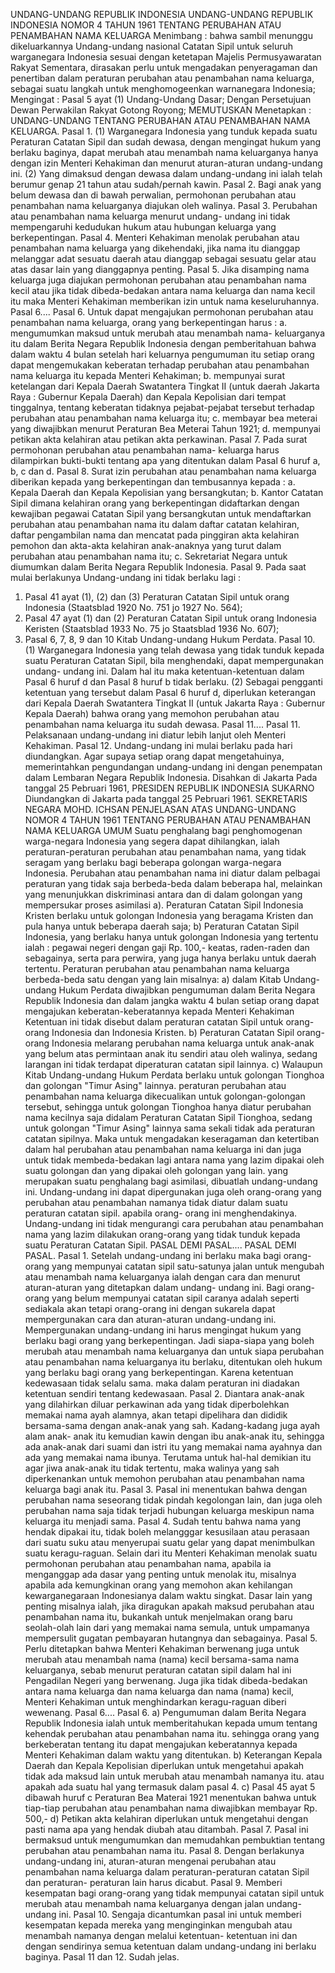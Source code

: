  UNDANG-UNDANG REPUBLIK INDONESIA UNDANG-UNDANG REPUBLIK INDONESIA NOMOR 4 TAHUN 1961 TENTANG PERUBAHAN ATAU PENAMBAHAN NAMA KELUARGA
Menimbang :
 bahwa sambil menunggu dikeluarkannya Undang-undang nasional Catatan Sipil untuk seluruh warganegara Indonesia sesuai dengan ketetapan Majelis Permusyawaratan Rakyat Sementara, dirasakan perlu untuk mengadakan penyeragaman dan penertiban dalam peraturan perubahan atau penambahan nama keluarga, sebagai suatu langkah untuk menghomogeenkan warnanegara Indonesia;
Mengingat :
 Pasal 5 ayat (1) Undang-Undang Dasar; Dengan Persetujuan Dewan Perwakilan Rakyat Gotong Royong; MEMUTUSKAN Menetapkan : UNDANG-UNDANG TENTANG PERUBAHAN ATAU PENAMBAHAN NAMA KELUARGA. Pasal 1.
(1) Warganegara Indonesia yang tunduk kepada suatu Peraturan Catatan Sipil dan sudah dewasa, dengan mengingat hukum yang berlaku baginya, dapat merubah atau menambah nama keluarganya hanya dengan izin Menteri Kehakiman dan menurut aturan-aturan undang-undang ini.
(2) Yang dimaksud dengan dewasa dalam undang-undang ini ialah telah berumur genap 21 tahun atau sudah/pernah kawin. Pasal 2. Bagi anak yang belum dewasa dan di bawah perwalian, permohonan perubahan atau penambahan nama keluarganya diajukan oleh walinya. Pasal 3. Perubahan atau penambahan nama keluarga menurut undang- undang ini tidak mempengaruhi kedudukan hukum atau hubungan keluarga yang berkepentingan. Pasal 4. Menteri Kehakiman menolak perubahan atau penambahan nama keluarga yang dikehendaki, jika nama itu dianggap melanggar adat sesuatu daerah atau dianggap sebagai sesuatu gelar atau atas dasar lain yang dianggapnya penting. Pasal 5. Jika disamping nama keluarga juga diajukan permohonan perubahan atau penambahan nama kecil atau jika tidak dibeda-bedakan antara nama keluarga dan nama kecil itu maka Menteri Kehakiman memberikan izin untuk nama keseluruhannya. Pasal 6.... Pasal 6. Untuk dapat mengajukan permohonan perubahan atau penambahan nama keluarga, orang yang berkepentingan harus :
a. mengumumkan maksud untuk merubah atau menambah nama- keluarganya itu dalam Berita Negara Republik Indonesia dengan pemberitahuan bahwa dalam waktu 4 bulan setelah hari keluarnya pengumuman itu setiap orang dapat mengemukakan keberatan terhadap perubahan atau penambahan nama keluarga itu kepada Menteri Kehakiman;
b. mempunyai surat ketelangan dari Kepala Daerah Swatantera Tingkat II (untuk daerah Jakarta Raya : Gubernur Kepala Daerah) dan Kepala Kepolisian dari tempat tinggalnya, tentang keberatan tidaknya pejabat-pejabat tersebut terhadap perubahan atau penambahan nama keluarga itu;
c. membayar bea meterai yang diwajibkan menurut Peraturan Bea Meterai Tahun 1921;
d. mempunyai petikan akta kelahiran atau petikan akta perkawinan. Pasal 7. Pada surat permohonan perubahan atau penambahan nama- keluarga harus dilampirkan bukti-bukti tentang apa yang ditentukan dalam Pasal 6 huruf a, b, c dan d. Pasal 8. Surat izin perubahan atau penambahan nama keluarga diberikan kepada yang berkepentingan dan tembusannya kepada :
a. Kepala Daerah dan Kepala Kepolisian yang bersangkutan;
b. Kantor Catatan Sipil dimana kelahiran orang yang berkepentingan didaftarkan dengan kewajiban pegawai Catatan Sipil yang bersangkutan untuk mendaftarkan perubahan atau penambahan nama itu dalam daftar catatan kelahiran, daftar pengambilan nama dan mencatat pada pinggiran akta kelahiran pemohon dan akta-akta kelahiran anak-anaknya yang turut dalam perubahan atau penambahan nama itu;
c. Sekretariat Negara untuk diumumkan dalam Berita Negara Republik Indonesia. Pasal 9. Pada saat mulai berlakunya Undang-undang ini tidak berlaku lagi :
1. Pasal 41 ayat (1), (2) dan (3) Peraturan Catatan Sipil untuk orang Indonesia (Staatsblad 1920 No. 751 jo 1927 No. 564);
2. Pasal 47 ayat (1) dan (2) Peraturan Catatan Sipil untuk orang Indonesia Keristen (Staatsblad 1933 No. 75 jo Staatsblad 1936 No. 607);
3. Pasal 6, 7, 8, 9 dan 10 Kitab Undang-undang Hukum Perdata. Pasal 10.
(1) Warganegara Indonesia yang telah dewasa yang tidak tunduk kepada suatu Peraturan Catatan Sipil, bila menghendaki, dapat mempergunakan undang- undang ini. Dalam hal itu maka ketentuan-ketentuan dalam Pasal 6 huruf d dan Pasal 8 huruf b tidak berlaku.
(2) Sebagai pengganti ketentuan yang tersebut dalam Pasal 6 huruf d, diperlukan keterangan dari Kepala Daerah Swatantera Tingkat II (untuk Jakarta Raya : Gubernur Kepala Daerah) bahwa orang yang memohon perubahan atau penambahan nama keluarga itu sudah dewasa. Pasal 11.... Pasal 11. Pelaksanaan undang-undang ini diatur lebih lanjut oleh Menteri Kehakiman. Pasal 12. Undang-undang ini mulai berlaku pada hari diundangkan. Agar supaya setiap orang dapat mengetahuinya, memerintahkan pengundangan undang-undang ini dengan penempatan dalam Lembaran Negara Republik Indonesia. Disahkan di Jakarta Pada tanggal 25 Pebruari 1961, PRESIDEN REPUBLIK INDONESIA SUKARNO Diundangkan di Jakarta pada tanggal 25 Pebruari 1961. SEKRETARIS NEGARA MOHD. ICHSAN PENJELASAN ATAS UNDANG-UNDANG NOMOR 4 TAHUN 1961 TENTANG PERUBAHAN ATAU PENAMBAHAN NAMA KELUARGA UMUM Suatu penghalang bagi penghomogenan warga-negara Indonesia yang segera dapat dihilangkan, ialah peraturan-peraturan perubahan atau penambahan nama, yang tidak seragam yang berlaku bagi beberapa golongan warga-negara Indonesia. Perubahan atau penambahan nama ini diatur dalam pelbagai peraturan yang tidak saja berbeda-beda dalam beberapa hal, melainkan yang menunjukkan diskriminasi antara dan di dalam golongan yang mempersukar proses asimilasi a). Peraturan Catatan Sipil Indonesia Kristen berlaku untuk golongan Indonesia yang beragama Kristen dan pula hanya untuk beberapa daerah saja; b) Peraturan Catatan Sipil Indonesia, yang berlaku hanya untuk golongan Indonesia yang tertentu ialah : pegawai negeri dengan gaji Rp. 100,- keatas, raden-raden dan sebagainya, serta para perwira, yang juga hanya berlaku untuk daerah tertentu. Peraturan perubahan atau penambahan nama keluarga berbeda-beda satu dengan yang lain misalnya: a) dalam Kitab Undang-undang Hukum Perdata diwajibkan pengumuman dalam Berita Negara Republik Indonesia dan dalam jangka waktu 4 bulan setiap orang dapat mengajukan keberatan-keberatannya kepada Menteri Kehakiman Ketentuan ini tidak disebut dalam peraturan catatan Sipil untuk orang-orang Indonesia dan Indonesia Kristen. b) Peraturan Catatan Sipil orang-orang Indonesia melarang perubahan nama keluarga untuk anak-anak yang belum atas permintaan anak itu sendiri atau oleh walinya, sedang larangan ini tidak terdapat diperaturan catatan sipil lainnya. c) Walaupun Kitab Undang-undang Hukum Perdata berlaku untuk golongan Tionghoa dan golongan "Timur Asing" lainnya. peraturan perubahan atau penambahan nama keluarga dikecualikan untuk golongan-golongan tersebut, sehingga untuk golongan Tionghoa hanya diatur perubahan nama kecilnya saja didalam Peraturan Catatan Sipil Tionghoa, sedang untuk golongan "Timur Asing" lainnya sama sekali tidak ada peraturan catatan sipilnya. Maka untuk mengadakan keseragaman dan ketertiban dalam hal perubahan atau penambahan nama keluarga ini dan juga untuk tidak membeda-bedakan lagi antara nama yang lazim dipakai oleh suatu golongan dan yang dipakai oleh golongan yang lain. yang merupakan suatu penghalang bagi asimilasi, dibuatlah undang-undang ini. Undang-undang ini dapat dipergunakan juga oleh orang-orang yang perubahan atau penambahan namanya tidak diatur dalam suatu peraturan catatan sipil. apabila orang- orang ini menghendakinya. Undang-undang ini tidak mengurangi cara perubahan atau penambahan nama yang lazim dilakukan orang-orang yang tidak tunduk kepada suatu Peraturan Catatan Sipil. PASAL DEMI PASAL.... PASAL DEMI PASAL. Pasal 1. Setelah undang-undang ini berlaku maka bagi orang-orang yang mempunyai catatan sipil satu-satunya jalan untuk mengubah atau menambah nama keluarganya ialah dengan cara dan menurut aturan-aturan yang ditetapkan dalam undang- undang ini. Bagi orang-orang yang belum mempunyai catatan sipil caranya adalah seperti sediakala akan tetapi orang-orang ini dengan sukarela dapat mempergunakan cara dan aturan-aturan undang-undang ini. Mempergunakan undang-undang ini harus mengingat hukum yang berlaku bagi orang yang berkepentingan. Jadi siapa-siapa yang boleh merubah atau menambah nama keluarganya dan untuk siapa perubahan atau penambahan nama keluarganya itu berlaku, ditentukan oleh hukum yang berlaku bagi orang yang berkepentingan. Karena ketentuan kedewasaan tidak selalu sama. maka dalam peraturan ini diadakan ketentuan sendiri tentang kedewasaan. Pasal 2. Diantara anak-anak yang dilahirkan diluar perkawinan ada yang tidak diperbolehkan memakai nama ayah alamnya, akan tetapi dipelihara dan dididik bersama-sama dengan anak-anak yang sah. Kadang-kadang juga ayah alam anak- anak itu kemudian kawin dengan ibu anak-anak itu, sehingga ada anak-anak dari suami dan istri itu yang memakai nama ayahnya dan ada yang memakai nama ibunya. Terutama untuk hal-hal demikian itu agar jiwa anak-anak itu tidak tertentu, maka walinya yang sah diperkenankan untuk memohon perubahan atau penambahan nama keluarga bagi anak itu. Pasal 3. Pasal ini menentukan bahwa dengan perubahan nama seseorang tidak pindah kegolongan lain, dan juga oleh perubahan nama saja tidak terjadi hubungan keluarga meskipun nama keluarga itu menjadi sama. Pasal 4. Sudah tentu bahwa nama yang hendak dipakai itu, tidak boleh melangggar kesusilaan atau perasaan dari suatu suku atau menyerupai suatu gelar yang dapat menimbulkan suatu keragu-raguan. Selain dari itu Menteri Kehakiman menolak suatu permohonan perubahan atau penambahan nama, apabila ia menganggap ada dasar yang penting untuk menolak itu, misalnya apabila ada kemungkinan orang yang memohon akan kehilangan kewarganegaraan Indonesianya dalam waktu singkat. Dasar lain yang penting misalnya ialah, jika diragukan apakah maksud perubahan atau penambahan nama itu, bukankah untuk menjelmakan orang baru seolah-olah lain dari yang memakai nama semula, untuk umpamanya mempersulit gugatan pembayaran hutangnya dan sebagainya. Pasal 5. Perlu ditetapkan bahwa Menteri Kehakiman berwenang juga untuk merubah atau menambah nama (nama) kecil bersama-sama nama keluarganya, sebab menurut peraturan catatan sipil dalam hal ini Pengadilan Negeri yang berwenang. Juga jika tidak dibeda-bedakan antara nama keluarga dan nama keluarga dan nama (nama) kecil, Menteri Kehakiman untuk menghindarkan keragu-raguan diberi wewenang. Pasal 6.... Pasal 6. a) Pengumuman dalam Berita Negara Republik Indonesia ialah untuk memberitahukan kepada umum tentang kehendak perubahan atau penambahan nama itu. sehingga orang yang berkeberatan tentang itu dapat mengajukan keberatannya kepada Menteri Kehakiman dalam waktu yang ditentukan. b) Keterangan Kepala Daerah dan Kepala Kepolisian diperlukan untuk mengetahui apakah tidak ada maksud lain untuk merubah atau menambah namanya itu. atau apakah ada suatu hal yang termasuk dalam pasal 4. c) Pasal 45 ayat 5 dibawah huruf c Peraturan Bea Materai 1921 menentukan bahwa untuk tiap-tiap perubahan atau penambahan nama diwajibkan membayar Rp. 500,- d) Petikan akta kelahiran diperlukan untuk mengetahui dengan pasti nama apa yang hendak diubah atau ditambah. Pasal 7. Pasal ini bermaksud untuk mengumumkan dan memudahkan pembuktian tentang perubahan atau penambahan nama itu. Pasal 8. Dengan berlakunya undang-undang ini, aturan-aturan mengenai perubahan atau penambahan nama keluarga dalam peraturan-peraturan catatan Sipil dan peraturan- peraturan lain harus dicabut. Pasal 9. Memberi kesempatan bagi orang-orang yang tidak mempunyai catatan sipil untuk merubah atau menambah nama keluarganya dengan jalan undang-undang ini. Pasal 10. Sengaja dicantumkan pasal ini untuk memberi kesempatan kepada mereka yang menginginkan mengubah atau menambah namanya dengan melalui ketentuan- ketentuan ini dan dengan sendirinya semua ketentuan dalam undang-undang ini berlaku baginya. Pasal 11 dan 12. Sudah jelas.